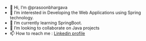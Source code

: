 - 👋 Hi, I’m @prasoonbhargava
- 👀 I’m interested in Developing the Web Applications using Spring technology.
- 🌱 I’m currently learning SpringBoot.
- 💞️ I’m looking to collaborate on Java projects
- 📫 How to reach me : [Linkedin profile](https://www.linkedin.com/in/prasoonbhargava/)
<!---
prasoonbh/prasoonbh is a ✨ special ✨ repository because its `README.md` (this file) appears on your GitHub profile.
You can click the Preview link to take a look at your changes.
--->

